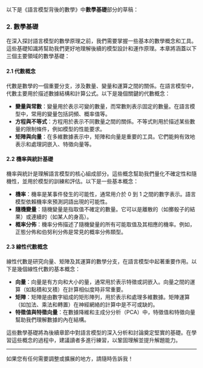 以下是《語言模型背後的數學》中**數學基礎**部分的草稿：

### 2. 數學基礎

在深入探討語言模型的數學原理之前，我們需要掌握一些基本的數學概念和工具。這些基礎知識將幫助我們更好地理解後續的模型設計和運作原理。本章將涵蓋以下三個主要領域的數學基礎：

#### 2.1 代數概念

代數是數學的一個重要分支，涉及數量、變量和運算之間的關係。在語言模型中，代數主要用於描述數據結構和計算公式。以下是幾個關鍵的代數概念：

- **變量與常數**：變量用於表示可變的數量，而常數則表示固定的數量。在語言模型中，常用的變量包括詞頻、概率值等。
- **方程與不等式**：方程用於表示不同數量之間的關係。不等式則用於描述某些數量的限制條件，例如模型的性能要求。
- **矩陣與向量**：在多維數據表示中，矩陣和向量是重要的工具。它們能夠有效地表示和處理詞嵌入、特徵向量等。

#### 2.2 機率與統計基礎

機率與統計是理解語言模型的核心組成部分。這些概念幫助我們量化不確定性和隨機性，並用於模型的訓練和評估。以下是一些基本概念：

- **機率**：機率是某事件發生的可能性，通常用介於 0 到 1 之間的數字表示。語言模型依賴機率來預測詞語出現的可能性。
- **隨機變量**：隨機變量是指取值不確定的數量。它可以是離散的（如擲骰子的結果）或連續的（如某人的身高）。
- **概率分佈**：機率分佈描述了隨機變量的所有可能取值及其相應的機率。例如，正態分佈和伯努利分佈是常見的概率分佈類型。

#### 2.3 線性代數概念

線性代數是研究向量、矩陣及其運算的數學分支，在語言模型中起著重要作用。以下是幾個線性代數的基本概念：

- **向量**：向量是有方向和大小的量，通常用於表示特徵或詞嵌入。向量之間的運算（如點積和叉積）在計算相似度時非常重要。
- **矩陣**：矩陣是由數字組成的矩形陣列，用於表示和處理多維數據。矩陣運算（如加法、乘法和轉置）在神經網絡的計算中是不可或缺的。
- **特徵值與特徵向量**：在數據降維和主成分分析（PCA）中，特徵值和特徵向量幫助我們理解數據的內在結構。

這些數學基礎將為後續章節中對語言模型的深入分析和討論奠定堅實的基礎。在學習這些概念的過程中，建議讀者多進行練習，以鞏固理解並提升解題能力。

---

如果您有任何需要調整或擴展的地方，請隨時告訴我！